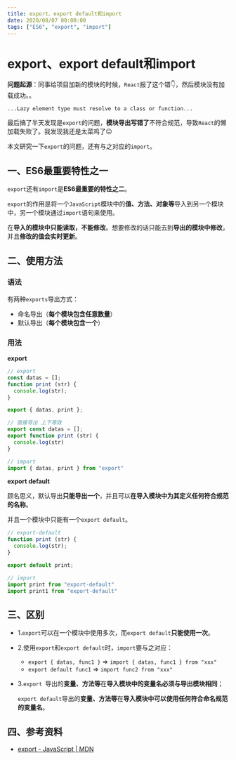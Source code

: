 ```yaml
---
title: export、export default和import
date: 2020/08/07 00:00:00
tags: ["ES6", "export", "import"]
---
```


# export、export default和import

<ClientOnly>
  <display-bar :displayData="$frontmatter"></display-bar>
</ClientOnly>

**问题起源**：同事给项目加新的模块的时候，`React`报了这个错👇，然后模块没有加载成功。。

`...Lazy element type must resolve to a class or function...`

最后搞了半天发现是`export`的问题，**模块导出写错了**不符合规范，导致`React`的懒加载失败了。我发现我还是太菜鸡了😐

本文研究一下`export`的问题，还有与之对应的`import`。

## 一、ES6最重要特性之一

`export`还有`import`是**ES6最重要的特性之二**。

`export`的作用是将一个`JavaScript`模块中的**值、方法、对象等**导入到另一个模块中，另一个模块通过`import`语句来使用。

在**导入的模块中只能读取，不能修改**。想要修改的话只能去到**导出的模块中修改**，并且**修改的值会实时更新**。

## 二、使用方法

### 语法

有两种`exports`导出方式：

* 命名导出（**每个模块包含任意数量**）
* 默认导出（**每个模块包含一个**）

### 用法

**export**

```js {7,10,11,16}
// export
const datas = [];
function print (str) {
  console.log(str);
}

export { datas, print };

// 直接导出 上下等效
export const datas = [];
export function print (str) {
  console.log(str)
}

// import
import { datas, print } from "export"
```

**export default**

顾名思义，默认导出**只能导出一个**，并且可以**在导入模块中为其定义任何符合规范的名称**。

并且一个模块中只能有一个`export default`。

```js {6,9,10}
// export-default
function print (str) {
  console.log(str);
}

export default print;

// import
import print from "export-default"
import print1 from "export-default"
```

## 三、区别

* 1.`export`可以在一个模块中使用多次，而`export default`**只能使用一次**。

* 2.使用`export`和`export default`时，`import`要与之对应：

  * `export { datas, func1 }` => `import { datas, func1 } from "xxx"`
  * `export default func1` => `import func2 from "xxx"`

* 3.`export `导出的**变量、方法等**在**导入模块中的变量名必须与导出模块相同**；

  `export default`导出的**变量、方法等**在**导入模块中可以使用任何符合命名规范的变量名**。

## 四、参考资料

* [export - JavaScript | MDN](https://developer.mozilla.org/zh-CN/docs/Web/JavaScript/Reference/Statements/export)


